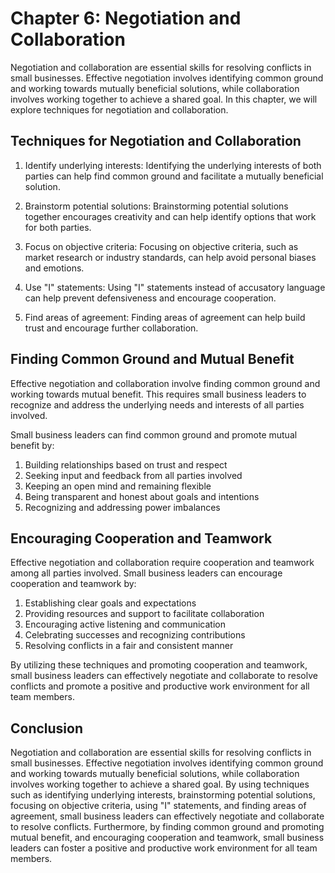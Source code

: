 Chapter 6: Negotiation and Collaboration
========================================

Negotiation and collaboration are essential skills for resolving conflicts in small businesses. Effective negotiation involves identifying common ground and working towards mutually beneficial solutions, while collaboration involves working together to achieve a shared goal. In this chapter, we will explore techniques for negotiation and collaboration.

Techniques for Negotiation and Collaboration
--------------------------------------------

1. Identify underlying interests: Identifying the underlying interests of both parties can help find common ground and facilitate a mutually beneficial solution.

2. Brainstorm potential solutions: Brainstorming potential solutions together encourages creativity and can help identify options that work for both parties.

3. Focus on objective criteria: Focusing on objective criteria, such as market research or industry standards, can help avoid personal biases and emotions.

4. Use "I" statements: Using "I" statements instead of accusatory language can help prevent defensiveness and encourage cooperation.

5. Find areas of agreement: Finding areas of agreement can help build trust and encourage further collaboration.

Finding Common Ground and Mutual Benefit
----------------------------------------

Effective negotiation and collaboration involve finding common ground and working towards mutual benefit. This requires small business leaders to recognize and address the underlying needs and interests of all parties involved.

Small business leaders can find common ground and promote mutual benefit by:

1. Building relationships based on trust and respect
2. Seeking input and feedback from all parties involved
3. Keeping an open mind and remaining flexible
4. Being transparent and honest about goals and intentions
5. Recognizing and addressing power imbalances

Encouraging Cooperation and Teamwork
------------------------------------

Effective negotiation and collaboration require cooperation and teamwork among all parties involved. Small business leaders can encourage cooperation and teamwork by:

1. Establishing clear goals and expectations
2. Providing resources and support to facilitate collaboration
3. Encouraging active listening and communication
4. Celebrating successes and recognizing contributions
5. Resolving conflicts in a fair and consistent manner

By utilizing these techniques and promoting cooperation and teamwork, small business leaders can effectively negotiate and collaborate to resolve conflicts and promote a positive and productive work environment for all team members.

Conclusion
----------

Negotiation and collaboration are essential skills for resolving conflicts in small businesses. Effective negotiation involves identifying common ground and working towards mutually beneficial solutions, while collaboration involves working together to achieve a shared goal. By using techniques such as identifying underlying interests, brainstorming potential solutions, focusing on objective criteria, using "I" statements, and finding areas of agreement, small business leaders can effectively negotiate and collaborate to resolve conflicts. Furthermore, by finding common ground and promoting mutual benefit, and encouraging cooperation and teamwork, small business leaders can foster a positive and productive work environment for all team members.
